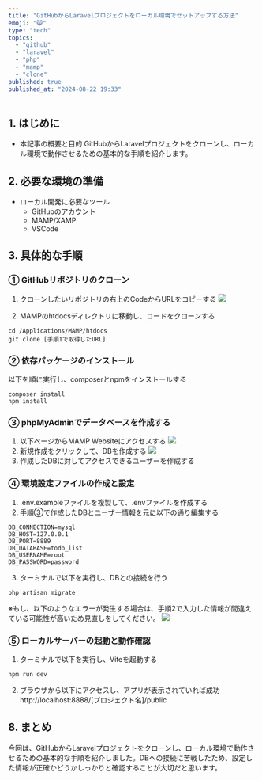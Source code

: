 ```yaml
---
title: "GitHubからLaravelプロジェクトをローカル環境でセットアップする方法"
emoji: "😸"
type: "tech"
topics:
  - "github"
  - "laravel"
  - "php"
  - "mamp"
  - "clone"
published: true
published_at: "2024-08-22 19:33"
---
```


## 1. はじめに
- 本記事の概要と目的
    GitHubからLaravelプロジェクトをクローンし、ローカル環境で動作させるための基本的な手順を紹介します。

## 2. 必要な環境の準備
- ローカル開発に必要なツール
    - GitHubのアカウント
    - MAMP/XAMP
    - VSCode

## 3. 具体的な手順
### ① GitHubリポジトリのクローン
1. クローンしたいリポジトリの右上のCodeからURLをコピーする
![](https://storage.googleapis.com/zenn-user-upload/59953b2202a3-20240822.png)

2. MAMPのhtdocsディレクトリに移動し、コードをクローンする
```
cd /Applications/MAMP/htdocs
git clone [手順1で取得したURL]
```

### ② 依存パッケージのインストール
以下を順に実行し、composerとnpmをインストールする
```
composer install
npm install
```
### ③ phpMyAdminでデータベースを作成する
1. 以下ページからMAMP Websiteにアクセスする
![](https://storage.googleapis.com/zenn-user-upload/1dff3d355e70-20240822.png)
2. 新規作成をクリックして、DBを作成する
![](https://storage.googleapis.com/zenn-user-upload/2d0b89499a87-20240822.png)
3. 作成したDBに対してアクセスできるユーザーを作成する
### ④ 環境設定ファイルの作成と設定
1. .env.exampleファイルを複製して、.envファイルを作成する
2. 手順③で作成したDBとユーザー情報を元に以下の通り編集する
```:.env
DB_CONNECTION=mysql
DB_HOST=127.0.0.1
DB_PORT=8889
DB_DATABASE=todo_list
DB_USERNAME=root
DB_PASSWORD=password
```
3. ターミナルで以下を実行し、DBとの接続を行う
```
php artisan migrate
```
※もし、以下のようなエラーが発生する場合は、手順2で入力した情報が間違えている可能性が高いため見直しをしてください。
![](https://storage.googleapis.com/zenn-user-upload/2daa5cd5d254-20240822.png)
### ⑤ ローカルサーバーの起動と動作確認
1. ターミナルで以下を実行し、Viteを起動する
```
npm run dev
```
2. ブラウザから以下にアクセスし、アプリが表示されていれば成功
http://localhost:8888/[プロジェクト名]/public

## 8. まとめ
今回は、GitHubからLaravelプロジェクトをクローンし、ローカル環境で動作させるための基本的な手順を紹介しました。DBへの接続に苦戦したため、設定した情報が正確かどうかしっかりと確認することが大切だと思います。
